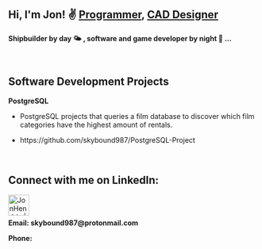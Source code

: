 <h2>Hi, I'm Jon! ✌ <a href="https://github.com/skybound987">Programmer</a>, <a href="https://www.linkedin.com/in/jonny-hendrix/">CAD Designer</a></h2>

<b>Shipbuilder by day 🌤 , software and game developer by night 🌙 ... </b>

<br>
<h2>Software Development Projects</h2>

<b>PostgreSQL</b>
  - <p>PostgreSQL projects that queries a film database to discover which film categories have the highest amount of rentals.</p>
  - <p>https://github.com/skybound987/PostgreSQL-Project</p>

<br>
<h2>Connect with me on LinkedIn:</h2>

[<img align="left" alt="JonHendrix | LinkedIn" width="42px" src="https://cdn.jsdelivr.net/npm/simple-icons@v3/icons/linkedin.svg" />][linkedin]

[linkedin]: https://www.linkedin.com/in/jonny-hendrix/

<br><br>
<p><b>Email: skybound987@protonmail.com</b></p>
<p><b>Phone: </b></p>
<br>
<!--
**skybound987/skybound987** is a ✨ _special_ ✨ repository because its `README.md` (this file) appears on your GitHub profile.

Here are some ideas to get you started:

- 🔭 I’m currently working on ...
- 🌱 I’m currently learning ...
- 👯 I’m looking to collaborate on ...
- 🤔 I’m looking for help with ...
- 💬 Ask me about ...
- 📫 How to reach me: ...
- 😄 Pronouns: ...
- ⚡ Fun fact: ...
-->
